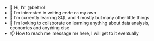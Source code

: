 - 👋 Hi, I’m @beltrol
- 👀 I’m interested in writing code on my own
- 🌱 I’m currently learning SQL and R mostly but many other little things
- 💞️ I’m looking to collaborate on learning anything about data analysis, economics and anything else
- 📫 How to reach me: message me here, I will get to it eventually

<!---
beltrol/beltrol is a ✨ special ✨ repository because its `README.md` (this file) appears on your GitHub profile.
You can click the Preview link to take a look at your changes.
--->
